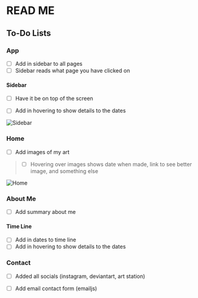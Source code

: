 # READ ME

## To-Do Lists

### App
- [ ] Add in sidebar to all pages
- [ ] Sidebar reads what page you have clicked on

#### Sidebar
- [ ] Have it be on top of the screen
- [ ] Add in hovering to show details to the dates


![Sidebar](https://vscode-remote%2Bwsl-002bubuntu.vscode-resource.vscode-cdn.net/home/jaden/projects/Images/SidebarImage.png?version%3D1678231537197)


### Home
- [ ] Add images of my art
> - [ ] Hovering over images shows date when made, link to see better image, and something else

![Home](https://vscode-remote%2Bwsl-002bubuntu.vscode-resource.vscode-cdn.net/home/jaden/projects/Images/HomeImage.png?version%3D1678231550918)


### About Me
- [ ] Add summary about me

#### Time Line
- [ ] Add in dates to time line
- [ ] Add in hovering to show details to the dates

### Contact
- [ ] Added all socials (instagram, deviantart, art station)
- [ ] Add email contact form (emailjs)


